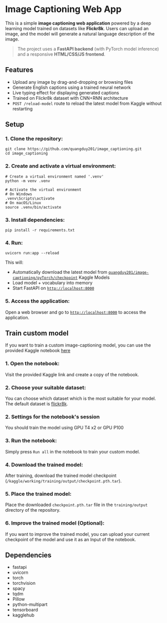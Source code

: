 # Image Captioning Web App

This is a simple **image captioning web application** powered by a deep learning
model trained on datasets like **Flickr8k**. Users can upload an image, and the
model will generate a natural language description of the image.

> The project uses a **FastAPI backend** (with PyTorch model inference) and a responsive **HTML/CSS/JS frontend**.

## Features

- Upload any image by drag-and-dropping or browsing files
- Generate English captions using a trained neural network
- Live typing effect for displaying generated captions
- Trained on Flickr8k dataset with CNN+RNN architecture
- `POST /reload-model` route to reload the latest model from Kaggle without restarting


## Setup

### 1. Clone the repository:
```shell
git clone https://github.com/quangduy201/image_captioning.git
cd image_captioning
```

### 2. Create and activate a virtual environment:
```shell
# Create a virtual environment named '.venv'
python -m venv .venv

# Activate the virtual environment
# On Windows
.venv\Scripts\activate
# On macOS/Linux
source .venv/bin/activate
```
   
### 3. Install dependencies:
```shell
pip install -r requirements.txt
```
    
### 4. Run:
```shell
uvicorn run:app --reload
```

This will:
- Automatically download the latest model from [`quangduy201/image-captioning/pyTorch/checkpoint`](https://www.kaggle.com/models/quangduy201/image-captioning) Kaggle Models
- Load model + vocabulary into memory
- Start FastAPI on [`http://localhost:8000`](http://localhost:8000)


### 5. Access the application:
Open a web browser and go to [`http://localhost:8000`](http://localhost:8000) to access the application.


## Train custom model

If you want to train a custom image-captioning model, you can use the provided Kaggle notebook [here](https://www.kaggle.com/code/quangduy201/image-captioning-pytorch)
### 1. Open the notebook:
Visit the provided Kaggle link and create a copy of the notebook.

### 2. Choose your suitable dataset:
You can choose which dataset which is the most suitable for your model.
The default dataset is [flickr8k](https://www.kaggle.com/datasets/quangduy201/flickr8k).

### 2. Settings for the notebook's session
You should train the model using GPU T4 x2 or GPU P100

### 3. Run the notebook:
Simply press `Run all` in the notebook to train your custom model.

### 4. Download the trained model:
After training, download the trained model checkpoint (`/kaggle/working/training/output/checkpoint.pth.tar`).

### 5. Place the trained model:
Place the downloaded `checkpoint.pth.tar` file in the `training/output` directory of the repository.

### 6. Improve the trained model (Optional):
If you want to improve the trained model, you can upload your current checkpoint of the model
and use it as an Input of the notebook.


## Dependencies

- fastapi
- uvicorn
- torch
- torchvision
- spacy
- tqdm
- Pillow
- python-multipart
- tensorboard
- kagglehub

